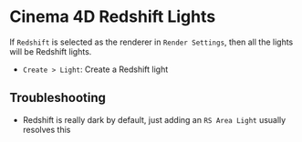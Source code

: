 # Cinema 4D Redshift Lights

If `Redshift` is selected as the renderer in `Render Settings`, then all the lights will be Redshift lights.

- `Create > Light`: Create a Redshift light

## Troubleshooting

- Redshift is really dark by default, just adding an `RS Area Light` usually resolves this
